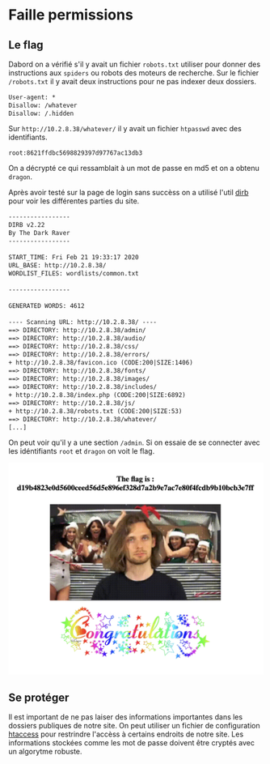 # Faille permissions

## Le flag

Dabord on a vérifié s'il y avait un fichier `robots.txt` utiliser pour donner des instructions aux `spiders` ou robots des moteurs de recherche.
Sur le fichier `/robots.txt` il y avait deux instructions pour ne pas indexer deux dossiers.

```
User-agent: *
Disallow: /whatever
Disallow: /.hidden
```

Sur `http://10.2.8.38/whatever/` il y avait un fichier `htpasswd` avec des identifiants.

```
root:8621ffdbc5698829397d97767ac13db3
```

On a décrypté ce qui ressamblait à un mot de passe en md5 et on a obtenu `dragon`.

Après avoir testé sur la page de login sans succèss on a utilisé l'util [dirb](https://github.com/v0re/dirb) pour voir les différentes parties du site.

```shell script
-----------------
DIRB v2.22
By The Dark Raver
-----------------

START_TIME: Fri Feb 21 19:33:17 2020
URL_BASE: http://10.2.8.38/
WORDLIST_FILES: wordlists/common.txt

-----------------

GENERATED WORDS: 4612

---- Scanning URL: http://10.2.8.38/ ----
==> DIRECTORY: http://10.2.8.38/admin/
==> DIRECTORY: http://10.2.8.38/audio/
==> DIRECTORY: http://10.2.8.38/css/
==> DIRECTORY: http://10.2.8.38/errors/
+ http://10.2.8.38/favicon.ico (CODE:200|SIZE:1406)
==> DIRECTORY: http://10.2.8.38/fonts/
==> DIRECTORY: http://10.2.8.38/images/
==> DIRECTORY: http://10.2.8.38/includes/
+ http://10.2.8.38/index.php (CODE:200|SIZE:6892)
==> DIRECTORY: http://10.2.8.38/js/
+ http://10.2.8.38/robots.txt (CODE:200|SIZE:53)
==> DIRECTORY: http://10.2.8.38/whatever/
[...]
```

On peut voir qu'il y a une section `/admin`. Si on essaie de se connecter avec les idéntifiants `root` et `dragon` on voit le flag.

![flag admin](../../assets/flag_admin.png)

## Se protéger

Il est important de ne pas laiser des informations importantes dans les dossiers publiques de notre site.
On peut utiliser un fichier de configuration [htaccess](https://www.askapache.com/htaccess/htaccess-wikipedia/) pour restrindre l'accèss à certains endroits de notre site.
Les informations stockées comme les mot de passe doivent être cryptés avec un algorytme robuste.